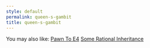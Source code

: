 ```yaml
---
style: default
permalink: queen-s-gambit
title: queen-s-gambit
---
```

You may also like:
[Pawn To E4](http://scp-wiki.net/pawn-to-e4)
[Some Rational Inheritance](http://scp-wiki.net/some-rational-inheritance)